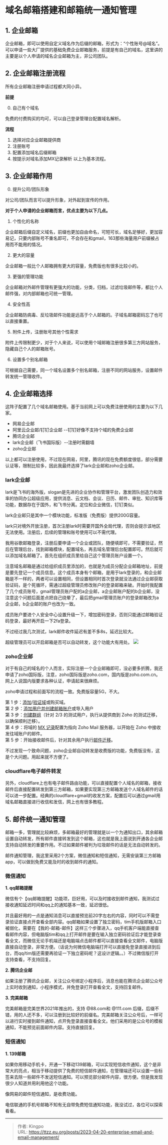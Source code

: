 # 域名邮箱搭建和邮箱统一通知管理


<!--more-->
## 1. 企业邮箱

企业邮箱，即可以使用自定义域名作为后缀的邮箱，形式为：“个性账号@域名”。可以申请一些大厂提供的基础免费企业邮箱服务，前提是有自己的域名，这里讲的主要是以个人申请的域名企业邮箱为主，非公司团队。

## 2. 企业邮箱注册流程

所有企业邮箱注册申请过程都大同小异。

**前提**

0. 自己有个域名

免费的付费购买的均可，可以自己登录管理台配置域名解析。

**流程**

1. 选择对应企业邮箱提供商
2. 注册账号
3. 配置添加域名后缀邮箱
4. 按提示对域名添加MX记录解析
以上为基本流程。

## 3. 企业邮箱作用

0.  提升公司/团队形象

对公司/团队而言可以提升形象，对外起到宣传的作用。

**对于个人申请的企业邮箱而言，优点主要为以下几点。**

1. 个性化的名称

企业邮箱后缀自定义域名，前缀也更加自由命名，可短可长，域名足够好，更加容易记，只要内部账号不重名即可，不会存在和gmail，163那些海量用户前缀被占用而不能用的情况。

2. 更大的容量

企业邮箱一般比个人邮箱拥有更大的容量，免费版也有很多比较小的。

3. 更强的管理功能

企业邮箱对外邮件管理有更强大的功能，分类，归档，过滤垃圾邮件等，都比个人邮件强，对内部邮箱也可统一管理。

4. 安全性高

企业邮箱防病毒、反垃圾邮件功能是远高于个人邮箱的。子域名邮箱密码忘了也可以直接重置。

5. 附件上传，注册账号其他个性需求

附件上传限制更少，对于个人来说，可以使用个域邮箱注册很多第三方网站服务，隐藏自己个人的邮箱账号。

6. 设置多个别名邮箱

可根据自己需要，同一个域名设置多个别名邮箱，注册不同的网站服务，设置邮件转发统一管理收件。


## 4. 企业邮箱选择

这阵子配置了几个域名邮箱使用。基于当前网上可以免费注册使用的主要为以下几家。

- 网易企业邮
- 阿里云企业邮/钉钉企业邮 --钉钉好像不支持个域的免费企业邮
- 腾讯企业邮
- lark企业邮（飞书国际版）--注册时需翻墙
- zoho企业邮

以上都可以注册使用，不过现在网易，阿里，腾讯的现在免费额度很低，部分需要认证等，限制比较多，因此我最终选择了lark企业邮和zoho企业邮。


### lark企业邮

lark是飞书的海外版，slogan是先进的企业协作和管理平台，激发团队创造力和效率的协同办公超级应用，提供消息、云文档、会议、日历、邮件、审批、知识库等功能，数据存在于国外，和飞书分离。定位和企业微信，钉钉类似。

lark企业邮只是其中一个模块功能，标准版（免费版）提供200G容量。

lark只对境外开放注册，首次注册lark时需要开国外全局代理，否则会提示该地区无法使用。注册后，后续的管理和账号使用可以不需代理。

我用谷歌邮箱登录，注册后要申请一个企业或团队，随便填即可，不需要验证，然后在管理后台，找到邮箱模块，配置域名，再去域名管理后台配置即可。然后就可以添加域名邮箱了。首先在组织成员里给自己这个管理员账户设置一个。

注意域名邮箱是通过给组织成员里添加的，也就是为成员分配企业邮箱地址，前提是要先登记一个成员信息。这个成员本身有个邮箱，是用于lark登录的，和企业邮箱是不一样的，两者可以设置相同，但设置相同时首次登录就没法通过企业邮获取验证码，是个死循环，需通过超级管理员修改账户的登录邮箱来破。开始时我配置了几个成员账号，gmail管理员账户配的a企业邮，a企业邮账户配的b企业邮，没注意这个问题后面差点把自己绕晕了，最后把gmail管理员账户的登录邮箱改为a企业邮，b企业邮的账户也改为一致。

成员账户要进个人安全中心设置升级一下，增加密码登录，否则只能通过邮箱验证码登录，最好再开启一下2fa登录。

不过经过我几次测试，lark邮件收件延迟有差不多8s，延迟比较大。

超级管理员可以开启邮箱是否可以自动转发，这个功能大有用处。
![](https://s.imgkb.xyz/abcdocker/2023/04/23/d5cabf4f35f14/d5cabf4f35f14.png)

### zoho企业邮

对于有自己的域名的个人而言，实际注册一个企业邮箱即可，没必要多折腾，我还申请了zoho国际版，注意，zoho国际版是zoho.com，国内版是zoho.com.cn。网上人说国内版要求各种认证，申请起来很麻烦。

zoho申请过程和前面写的流程一致。免费版容量5G，不大。

第 1 步：[添加](https://www.zoho.com.cn/mail/help/adminconsole/add-domains.html)/[验证域](https://www.zoho.com.cn/mail/help/adminconsole/domain-verification.html "验证域")或购买域。  
第 2 步：[添加用户并创建邮箱账户](https://www.zoho.com.cn/mail/help/adminconsole/adding-users.html)或导入用户  
第 3 步：[创建群组](https://www.zoho.com.cn/mail/help/adminconsole/creating-groups.html "创建小组")（针对 2/3 的测试用户，执行从提供商到 Zoho 的测试迁移，以确保顺利迁移）。  
第 4 步：将域的 [MX 记录](https://www.zoho.com.cn/mail/help/adminconsole/configure-email-delivery.html "MX 记录")配置为指向 Zoho Mail 服务器，以开始在 Zoho 中接收发往域账户的邮件。  
第 5 步：开始接收邮件后，针对其余用户执行[邮件迁移](https://www.zoho.com.cn/mail/help/pop-imap-migration.html "邮件迁移")。

不过发现一个致命问题，zoho企业邮自动转发是收费版的功能，免费版没有，这是个大问题。用起来就不方便了。

### cloudflare电子邮件转发

另外，cloudflare上也有电子邮件路由功能，可以直接配置个人域名的邮箱，接收邮件后直接配置转发到第三方邮箱，如果要实现第三方邮箱发送个人域名邮件的话可以进一步配置。经典的cloudflare+gmail的收发方案，配置后可以通过gmail用域名邮箱直接进行收信和发信，网上也有很多教程。


## 5. 邮件统一通知管理

邮箱一多，管理就比较麻烦，多邮箱最好的管理就是以一个为通知出口，其余邮箱设置自动转发，所有邮件直接转发到这个邮箱，这也就是我上面说到开通各企业邮支持自动转发的重要作用。不过如果邮件被判为垃圾邮件的话是无法自动转发的。

邮件通知管理，我这里采用2个方案，微信通知和短信通知，无需安装第三方邮箱app，可以做到免费又能及时的收到邮件的通知。

### 微信通知

**1. qq邮箱提醒**

微信有个【qq邮箱提醒】功能项，巨好用，可以及时接收到邮件通知，我测试过接收通知延迟时间和qq上的通知基本一致，延迟很低。

并且最好用的一点是通知消息可以直接预览前20字左右的内容，同时可以不需登录验证直接点开查看全部内容。qq邮箱如果设置了独立密码，tim手机版邮箱入口被弱化，需要在【我的-邮箱-邮件】这样三个步骤进入，qq手机客户端能直接查看邮件内容，但电脑版tim和qq上打开邮件是要在输入独立密码验证后才能登录查看全文，而微信无论手机端还是电脑端点击邮件都可以直接查看全文邮件，电脑版直接自动登录，非常方便。（话说为何微信电脑端打开可以直接免登录直接进到后台，而qq/tim版还需要再验证一下独立密码呢？这设计逻辑。。）不过微信版打开支持查看，不支持回复。

**2. 腾讯企业邮**

如果注册了腾讯企业邮，关注公众号绑定小程序后，消息也能在腾讯企业邮公众号上实时收到通知，小程序模式，并免登录打开查看全文，支持回复邮件。 

**3. 完美邮箱**

完美邮箱是完美世界2021年推出的，支持 @88.com和 @111.com 后缀，后缀不错，用的人还不多，可以注册到比较好的前缀名。完美邮箱关注公众号后，一样可以进行实时接到邮件通知，点开免登录直接查看全文。他们采用的是公众号的模板通知，不能预览前面邮件内容。支持直接回复。

### 短信通知

**1. 139邮箱**

如果你用移动手机卡，开通一下移动139邮箱，可以实现短信收件通知，这个是非常大的亮点，相当于移动提供了免费的短信邮件通知，在管理端还可以设置一些标签来去除一些邮件不发送短信通知。可以预览部分邮件内容，很方便。但是我发现很少人知道并用利用他这个功能。

像网易的邮件短信通知，是收费功能。

电信联通的手机号邮箱不知有无自带免费短信通知功能，我没试过，各位可以探索看看。








---

> 作者: Kingpo  
> URL: https://ttzz.eu.org/posts/2023-04-20-enterprise-email-and-email-management/  

